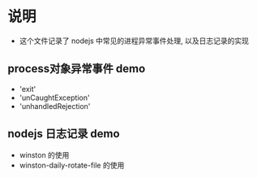 # 说明
* 这个文件记录了 nodejs 中常见的进程异常事件处理, 以及日志记录的实现

## process对象异常事件 demo
* 'exit'
* 'unCaughtException'
* 'unhandledRejection'

## nodejs 日志记录 demo
* winston 的使用
* winston-daily-rotate-file 的使用